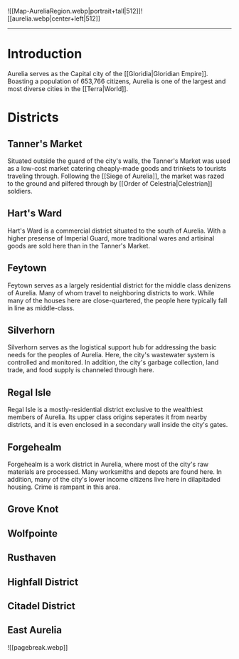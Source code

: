 ![[Map-AureliaRegion.webp|portrait+tall|512]]![[aurelia.webp|center+left|512]]

-------------------------------------------
# Introduction
Aurelia serves as the Capital city of the [[Gloridia|Gloridian Empire]]. Boasting a population of 653,766 citizens, Aurelia is one of the largest and most diverse cities in the [[Terra|World]].
# Districts
## Tanner's Market
Situated outside the guard of the city's walls, the Tanner's Market was used as a low-cost market catering cheaply-made goods and trinkets to tourists traveling through. Following the [[Siege of Aurelia]], the market was razed to the ground and pilfered through by [[Order of Celestria|Celestrian]] soldiers.
## Hart's Ward
Hart's Ward is a commercial district situated to the south of Aurelia. With a higher presense of Imperial Guard, more traditional wares and artisinal goods are sold here than in the Tanner's Market.
## Feytown
Feytown serves as a largely residential district for the middle class denizens of Aurelia. Many of whom travel to neighboring districts to work. While many of the houses here are close-quartered, the people here typically fall in line as middle-class.
## Silverhorn
Silverhorn serves as the logistical support hub for addressing the basic needs for the peoples of Aurelia. Here, the city's wastewater system is controlled and monitored. In addition, the city's garbage collection, land trade, and food supply is channeled through here.
## Regal Isle
Regal Isle is a mostly-residential district exclusive to the wealthiest members of Aurelia. Its upper class origins seperates it from nearby districts, and it is even enclosed in a secondary wall inside the city's gates.
## Forgehealm
Forgehealm is a work district in Aurelia, where most of the city's raw materials are processed. Many worksmiths and depots are found here. In addition, many of the city's lower income citizens live here in dilapitaded housing. Crime is rampant in this area.
## Grove Knot

## Wolfpointe

## Rusthaven

## Highfall District

## Citadel District

## East Aurelia

![[pagebreak.webp]]